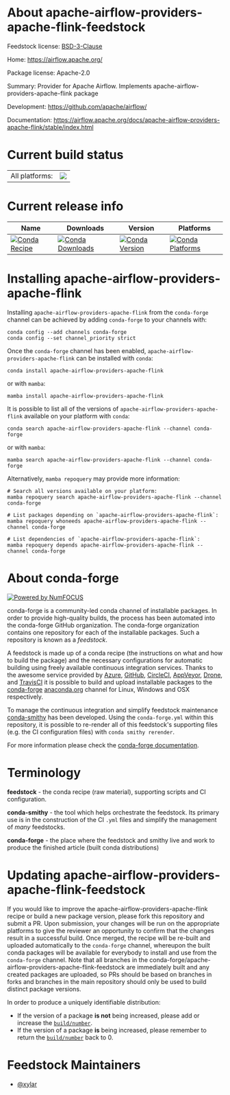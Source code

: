 About apache-airflow-providers-apache-flink-feedstock
=====================================================

Feedstock license: [BSD-3-Clause](https://github.com/conda-forge/apache-airflow-providers-apache-flink-feedstock/blob/main/LICENSE.txt)

Home: https://airflow.apache.org/

Package license: Apache-2.0

Summary: Provider for Apache Airflow. Implements apache-airflow-providers-apache-flink package

Development: https://github.com/apache/airflow/

Documentation: https://airflow.apache.org/docs/apache-airflow-providers-apache-flink/stable/index.html

Current build status
====================


<table><tr><td>All platforms:</td>
    <td>
      <a href="https://dev.azure.com/conda-forge/feedstock-builds/_build/latest?definitionId=20143&branchName=main">
        <img src="https://dev.azure.com/conda-forge/feedstock-builds/_apis/build/status/apache-airflow-providers-apache-flink-feedstock?branchName=main">
      </a>
    </td>
  </tr>
</table>

Current release info
====================

| Name | Downloads | Version | Platforms |
| --- | --- | --- | --- |
| [![Conda Recipe](https://img.shields.io/badge/recipe-apache--airflow--providers--apache--flink-green.svg)](https://anaconda.org/conda-forge/apache-airflow-providers-apache-flink) | [![Conda Downloads](https://img.shields.io/conda/dn/conda-forge/apache-airflow-providers-apache-flink.svg)](https://anaconda.org/conda-forge/apache-airflow-providers-apache-flink) | [![Conda Version](https://img.shields.io/conda/vn/conda-forge/apache-airflow-providers-apache-flink.svg)](https://anaconda.org/conda-forge/apache-airflow-providers-apache-flink) | [![Conda Platforms](https://img.shields.io/conda/pn/conda-forge/apache-airflow-providers-apache-flink.svg)](https://anaconda.org/conda-forge/apache-airflow-providers-apache-flink) |

Installing apache-airflow-providers-apache-flink
================================================

Installing `apache-airflow-providers-apache-flink` from the `conda-forge` channel can be achieved by adding `conda-forge` to your channels with:

```
conda config --add channels conda-forge
conda config --set channel_priority strict
```

Once the `conda-forge` channel has been enabled, `apache-airflow-providers-apache-flink` can be installed with `conda`:

```
conda install apache-airflow-providers-apache-flink
```

or with `mamba`:

```
mamba install apache-airflow-providers-apache-flink
```

It is possible to list all of the versions of `apache-airflow-providers-apache-flink` available on your platform with `conda`:

```
conda search apache-airflow-providers-apache-flink --channel conda-forge
```

or with `mamba`:

```
mamba search apache-airflow-providers-apache-flink --channel conda-forge
```

Alternatively, `mamba repoquery` may provide more information:

```
# Search all versions available on your platform:
mamba repoquery search apache-airflow-providers-apache-flink --channel conda-forge

# List packages depending on `apache-airflow-providers-apache-flink`:
mamba repoquery whoneeds apache-airflow-providers-apache-flink --channel conda-forge

# List dependencies of `apache-airflow-providers-apache-flink`:
mamba repoquery depends apache-airflow-providers-apache-flink --channel conda-forge
```


About conda-forge
=================

[![Powered by
NumFOCUS](https://img.shields.io/badge/powered%20by-NumFOCUS-orange.svg?style=flat&colorA=E1523D&colorB=007D8A)](https://numfocus.org)

conda-forge is a community-led conda channel of installable packages.
In order to provide high-quality builds, the process has been automated into the
conda-forge GitHub organization. The conda-forge organization contains one repository
for each of the installable packages. Such a repository is known as a *feedstock*.

A feedstock is made up of a conda recipe (the instructions on what and how to build
the package) and the necessary configurations for automatic building using freely
available continuous integration services. Thanks to the awesome service provided by
[Azure](https://azure.microsoft.com/en-us/services/devops/), [GitHub](https://github.com/),
[CircleCI](https://circleci.com/), [AppVeyor](https://www.appveyor.com/),
[Drone](https://cloud.drone.io/welcome), and [TravisCI](https://travis-ci.com/)
it is possible to build and upload installable packages to the
[conda-forge](https://anaconda.org/conda-forge) [anaconda.org](https://anaconda.org/)
channel for Linux, Windows and OSX respectively.

To manage the continuous integration and simplify feedstock maintenance
[conda-smithy](https://github.com/conda-forge/conda-smithy) has been developed.
Using the ``conda-forge.yml`` within this repository, it is possible to re-render all of
this feedstock's supporting files (e.g. the CI configuration files) with ``conda smithy rerender``.

For more information please check the [conda-forge documentation](https://conda-forge.org/docs/).

Terminology
===========

**feedstock** - the conda recipe (raw material), supporting scripts and CI configuration.

**conda-smithy** - the tool which helps orchestrate the feedstock.
                   Its primary use is in the construction of the CI ``.yml`` files
                   and simplify the management of *many* feedstocks.

**conda-forge** - the place where the feedstock and smithy live and work to
                  produce the finished article (built conda distributions)


Updating apache-airflow-providers-apache-flink-feedstock
========================================================

If you would like to improve the apache-airflow-providers-apache-flink recipe or build a new
package version, please fork this repository and submit a PR. Upon submission,
your changes will be run on the appropriate platforms to give the reviewer an
opportunity to confirm that the changes result in a successful build. Once
merged, the recipe will be re-built and uploaded automatically to the
`conda-forge` channel, whereupon the built conda packages will be available for
everybody to install and use from the `conda-forge` channel.
Note that all branches in the conda-forge/apache-airflow-providers-apache-flink-feedstock are
immediately built and any created packages are uploaded, so PRs should be based
on branches in forks and branches in the main repository should only be used to
build distinct package versions.

In order to produce a uniquely identifiable distribution:
 * If the version of a package **is not** being increased, please add or increase
   the [``build/number``](https://docs.conda.io/projects/conda-build/en/latest/resources/define-metadata.html#build-number-and-string).
 * If the version of a package **is** being increased, please remember to return
   the [``build/number``](https://docs.conda.io/projects/conda-build/en/latest/resources/define-metadata.html#build-number-and-string)
   back to 0.

Feedstock Maintainers
=====================

* [@xylar](https://github.com/xylar/)


